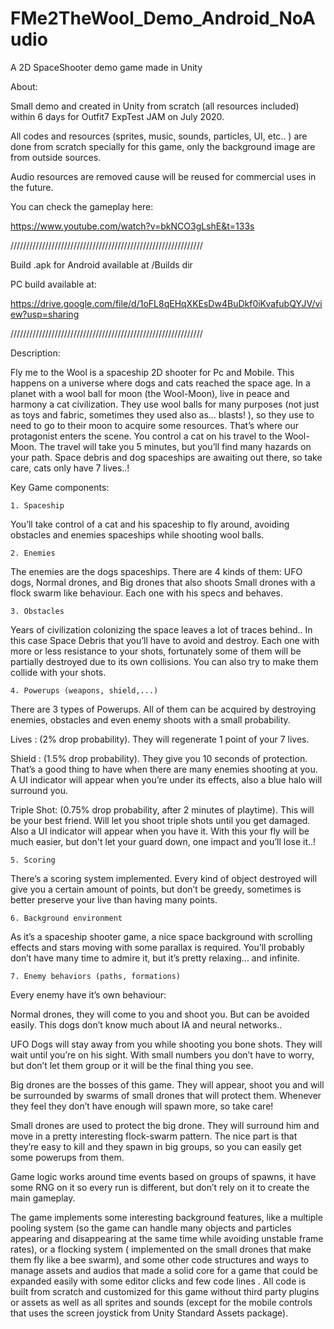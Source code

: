 # FMe2TheWool_Demo_Android_NoAudio
 A 2D SpaceShooter demo game made in Unity


About:

Small demo and created in Unity from scratch (all resources included) within 6 days for Outfit7 ExpTest JAM on July 2020. 

All codes and resources (sprites, music, sounds, particles, UI, etc.. ) are done from scratch specially for this game, only the background image are from outside sources.

Audio resources are removed cause will be reused for commercial uses in the future.

You can check the gameplay here:

https://www.youtube.com/watch?v=bkNCO3gLshE&t=133s

/////////////////////////////////////////////////////////////

Build .apk for Android available at /Builds dir

PC build available at:

https://drive.google.com/file/d/1oFL8qEHqXKEsDw4BuDkf0iKvafubQYJV/view?usp=sharing


/////////////////////////////////////////////////////////////

Description:

Fly me to the Wool is a spaceship 2D shooter for Pc and Mobile. 
This happens on a universe where dogs and cats reached the space age. In a planet with a wool ball for moon (the Wool-Moon), live in peace and harmony a cat civilization.
They use wool balls for many purposes (not just as toys and fabric, sometimes they used also as... blasts! ), so they use to need to go to their moon to acquire some resources.
That’s where our protagonist enters the scene.
You control a cat on his travel to the Wool-Moon. The travel will take you 5 minutes, but you’ll find many hazards on your path. Space debris and dog spaceships are awaiting out there, so take care, cats only have 7 lives..!

Key Game components:

    1. Spaceship
You’ll take control of a cat and his spaceship to fly around, avoiding obstacles and enemies spaceships while shooting wool balls. 
 
    2. Enemies
The enemies are the dogs spaceships. There are 4 kinds of them: UFO dogs, Normal drones, and Big drones that also shoots Small drones with a flock swarm like behaviour. Each one with his specs and behaves.

    3. Obstacles
Years of civilization colonizing the space leaves a lot of traces behind.. In this case Space Debris that you’ll have to avoid and destroy. Each one with more or less resistance to your shots, fortunately some of them will be partially destroyed due to its own collisions. You can also try to make them collide with your shots.

    4. Powerups (weapons, shield,...)
There are 3 types of Powerups. All of them can be acquired by destroying enemies, obstacles and even enemy shoots with a small probability.

Lives : (2% drop probability). They will regenerate 1 point of your 7 lives.

Shield : (1.5% drop probability). They give you 10 seconds of protection. That’s a good thing to have when there are many enemies shooting at you. A UI indicator will appear when you’re under its effects, also a blue halo will surround you.

Triple Shot: (0.75% drop probability, after 2 minutes of playtime). This will be your best friend. Will let you shoot triple shots until you get damaged. Also a UI indicator will appear when you have it. With this your fly will be much easier, but don't let your guard down, one impact and you’ll lose it..!

    5. Scoring

There’s a scoring system implemented. Every kind of object destroyed will give you a certain amount of points, but don’t be greedy, sometimes is better preserve your live than having many points.

    6. Background environment

As it’s a spaceship shooter game, a nice space background with scrolling effects and stars moving with some parallax is required. You’ll probably don’t have many time to admire it, but it’s pretty relaxing... and infinite.

    7. Enemy behaviors (paths, formations)

Every enemy have it’s own behaviour:

Normal drones, they will come to you and shoot you. But can be avoided easily. This dogs don’t know much about IA and neural networks..

UFO Dogs will stay away from you while shooting you bone shots. They will wait until you’re on his sight. With small numbers you don’t have to worry, but don’t let them group or it will be the final thing you see.

Big drones are the bosses of this game. They will appear, shoot you and will be surrounded by swarms of small drones that will protect them. Whenever they feel they don’t have enough will spawn more, so take care!

Small drones are used to protect the big drone. They will surround him and move in a pretty interesting flock-swarm pattern. The nice part is that they’re easy to kill and they spawn in big groups, so you can easily get some powerups from them.



Game logic works around time events based on groups of spawns, it have some RNG on it so every run is different, but don’t rely on it to create the main gameplay.

The game implements some interesting background features, like a multiple pooling system 
(so the game can handle many objects and particles appearing and disappearing at the same time while avoiding unstable frame rates), or a flocking system ( implemented on the small drones that make them fly like a bee swarm), and some other code structures and ways to manage assets and audios that made a solid core for a game that could be expanded easily with some editor clicks and few code lines . 
All code is built from scratch and customized for this game without third party plugins or assets as well as all sprites and sounds (except for the mobile controls that uses the screen joystick from Unity Standard Assets package).
